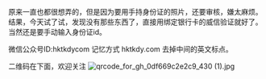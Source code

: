 原来一直也都很想弄的，但是因为要用手持身份证的照片，还要审核，嫌太麻烦。结果，今天试了试，发现没有那些东西了，直接用绑定银行卡的威信验证就好了。当然还是要手动输入身份证id。

微信公众号ID:hktkdycom
记忆方式 hktkdy.com 去掉中间的英文标点。


二维码在下面，欢迎关注
![qrcode_for_gh_0df669c2e2c9_430 (1).jpg](http://upload-images.jianshu.io/upload_images/48180-8e767199b8e9705f.jpg?imageMogr2/auto-orient/strip%7CimageView2/2/w/1240)
